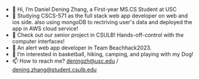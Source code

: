 - 👋 Hi, I’m Daniel Dening Zhang, a First-year MS.CS Student at USC
- 🌱 Studying CSCS-571 as the full stack web app developer on web and ios side. also using mongoDB to rectriving user's data and deployed the app in AWS cloud service!
- 🌱 Check out our senior project in CSULB! Hands-off-control with the computer interfaces!
- 💞️ An alert web app developer in Team Beachhack2023.
- 👀 I’m interested in basketball, hiking, camping, and playing with my Dog!
- 📫 How to reach me?   deningzh@usc.edu / dening.zhang@student.csulb.edu 

<!---
Turb003/Turb003 is a ✨ special ✨ repository because its `README.md` (this file) appears on your GitHub profile.
You can click the Preview link to take a look at your changes.
--->
